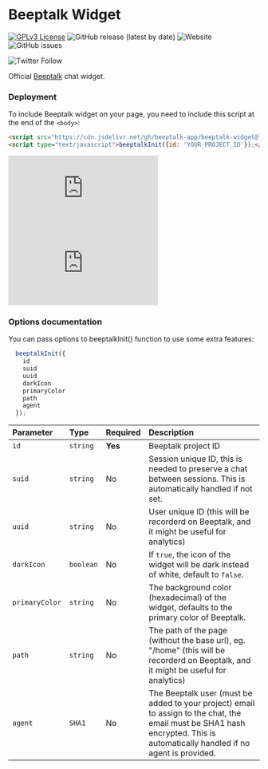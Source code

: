 
# Beeptalk Widget

[![GPLv3 License](https://img.shields.io/badge/License-GPL%20v3-yellow.svg)](https://opensource.org/licenses/) 
![GitHub release (latest by date)](https://img.shields.io/github/v/release/beeptalk-app/beeptalk-widget)
![Website](https://img.shields.io/website?down_color=red&down_message=down&label=beeptalk&up_message=online&url=https%3A%2F%2Fdashboard.beeptalk.app%2F)
![GitHub issues](https://img.shields.io/github/issues/beeptalk-app/beeptalk-widget)

![Twitter Follow](https://img.shields.io/twitter/follow/beeptalk_app?style=social)


Official [Beeptalk](https://beeptalk.app) chat widget.


### Deployment

To include Beeptalk widget on your page, you need to include this script at the end of the `<body>`:

```html
<script src="https://cdn.jsdelivr.net/gh/beeptalk-app/beeptalk-widget@latest/index.min.js"></script>
<script type="text/javascript">beeptalkInit({id: 'YOUR_PROJECT_ID'});</script>
```
![GitHub file size in bytes](https://img.shields.io/github/size/beeptalk-app/beeptalk-widget/index.js?color=%23fafafa&label=js)
![GitHub file size in bytes](https://img.shields.io/github/size/beeptalk-app/beeptalk-widget/style.css?color=%23fafafa&label=css)

### Options documentation

You can pass options to beeptalkInit() function to use some extra features:

```js
  beeptalkInit({
    id
    suid
    uuid
    darkIcon
    primaryColor
    path
    agent
  });
```

| Parameter | Type     | Required      | Description                |
| :-------- | :--------- | :------------ | :----------------------- |
| `id` | `string` | **Yes** | Beeptalk project ID |
| `suid` | `string` | No |  Session unique ID, this is needed to preserve a chat between sessions. This is automatically handled if not set. |
| `uuid` | `string` | No |  User unique ID (this will be recorderd on Beeptalk, and it might be useful for analytics) |
| `darkIcon` | `boolean` | No |  If `true`, the icon of the widget will be dark instead of white, default to `false`. |
| `primaryColor` | `string` | No |  The background color (hexadecimal) of the widget, defaults to the primary color of Beeptalk. |
| `path` | `string` | No |  The path of the page (without the base url), eg. "/home" (this will be recorderd on Beeptalk, and it might be useful for analytics) |
| `agent` | `SHA1` | No |  The Beeptalk user (must be added to your project) email to assign to the chat, the email must be SHA1 hash encrypted. This is automatically handled if no agent is provided. |


